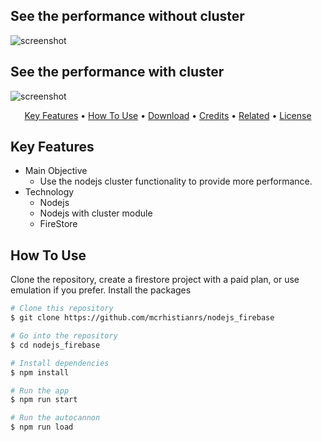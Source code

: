 
## See the performance without cluster
![screenshot](https://storage-of-files.nyc3.cdn.digitaloceanspaces.com/github/sem_cluster.gif)
## See the performance with cluster
![screenshot](https://storage-of-files.nyc3.cdn.digitaloceanspaces.com/github/com_cluster.gif)

<p align="center">
  <a href="#key-features">Key Features</a> •
  <a href="#how-to-use">How To Use</a> •
  <a href="#download">Download</a> •
  <a href="#credits">Credits</a> •
  <a href="#related">Related</a> •
  <a href="#license">License</a>
</p>


## Key Features
* Main Objective
  - Use the nodejs cluster functionality to provide more performance.
* Technology
  - Nodejs
  - Nodejs with cluster module
  - FireStore


## How To Use

Clone the repository, create a firestore project with a paid plan, or use emulation if you prefer. Install the packages

```bash
# Clone this repository
$ git clone https://github.com/mcrhistianrs/nodejs_firebase

# Go into the repository
$ cd nodejs_firebase

# Install dependencies
$ npm install

# Run the app
$ npm run start

# Run the autocannon
$ npm run load 
```
